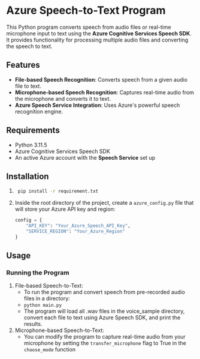 # Azure Speech-to-Text Program

This Python program converts speech from audio files or real-time microphone input to text using the **Azure Cognitive Services Speech SDK**. It provides functionality for processing multiple audio files and converting the speech to text.

## Features
- **File-based Speech Recognition**: Converts speech from a given audio file to text.
- **Microphone-based Speech Recognition**: Captures real-time audio from the microphone and converts it to text.
- **Azure Speech Service Integration**: Uses Azure's powerful speech recognition engine.

## Requirements

- Python 3.11.5
- Azure Cognitive Services Speech SDK
- An active Azure account with the **Speech Service** set up

## Installation  
1. ```bash
    pip install -r requirement.txt  
    ```
2. Inside the root directory of the project, create a ``azure_config.py`` file that will store your Azure API key and region:  
    ```python
    config = {
        "API_KEY": "Your_Azure_Speech_API_Key",
        "SERVICE_REGION": "Your_Azure_Region"
    }
    ```

## Usage
### Running the Program
1. File-based Speech-to-Text:
    - To run the program and convert speech from pre-recorded audio files in a directory:
    - ``python main.py``  
    - The program will load all .wav files in the voice_sample directory, convert each file to text using Azure Speech SDK, and print the results.  
2. Microphone-based Speech-to-Text:
    - You can modify the program to capture real-time audio from your microphone by setting the ``transfer_microphone`` flag to True in the ``choose_mode`` function  